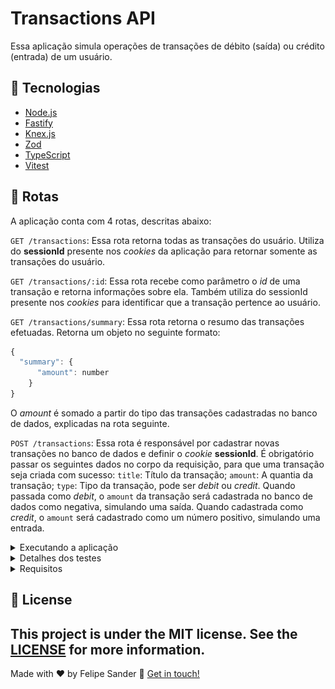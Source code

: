 # Transactions API

Essa aplicação simula operações de transações de débito (saída) ou crédito (entrada) de um usuário.

## :rocket: Tecnologias

- [Node.js](https://nodejs.org/en)
- [Fastify](https://fastify.dev/)
- [Knex.js](https://knexjs.org/)
- [Zod](https://zod.dev/)
- [TypeScript](https://www.typescriptlang.org)
- [Vitest](https://vitest.dev/)
  
## :twisted_rightwards_arrows: Rotas

A aplicação conta com 4 rotas, descritas abaixo:

`GET /transactions`: Essa rota retorna todas as transações do usuário. Utiliza do **sessionId** presente nos *cookies* da aplicação para retornar somente as transações do usuário.

`GET /transactions/:id`: Essa rota recebe como parâmetro o *id* de uma transação e retorna informações sobre ela. Também utiliza do sessionId presente nos *cookies* para identificar que a transação pertence ao usuário.

`GET /transactions/summary`: Essa rota retorna o resumo das transações efetuadas. Retorna um objeto no seguinte formato: 
```js 
{
  "summary": { 
      "amount": number 
    }
}
```
O *amount* é somado a partir do tipo das transações cadastradas no banco de dados, explicadas na rota seguinte.

`POST /transactions`: Essa rota é responsável por cadastrar novas transações no banco de dados e definir o *cookie* **sessionId**. É obrigatório passar os seguintes dados no corpo da requisição, para que uma transação seja criada com sucesso: `title`: Título da transação; `amount`: A quantia da transação; `type`: Tipo da transação, pode ser *debit* ou *credit*. Quando passada como *debit*, o `amount` da transação será cadastrada no banco de dados como negativa, simulando uma saída. Quando cadastrada como *credit*, o `amount` será cadastrado como um número positivo, simulando uma entrada.

<details>
<summary>Executando a aplicação</summary>

### :information_source: Executando a aplicação

Abaixo segue as instruções para rodar a aplicação:

**1º** Comece clonando este repositório:
```bash 
git clone https://github.com/felipesanderp/ignite-node-02-rest-api.git
```

**2º** Acesse a pasta do projeto em um terminal de preferência própria:
```bash 
cd ignite-node-02-rest-api
```

**3º** Ainda no terminal, instale as dependências do projeto, com um gerenciador de pacotes de preferência própria (aqui estou utilizando o *npm*):
```bash 
npm install
```
**4º** Agora, copie o arquivo `.env.example` na raiz do projeto:
```bash 
cp .env.example .env
``` 
Um novo arquivo deverá aparecer na raiz do projeto. Você deverá abri-lo utilizando um editor de texto ou código de sua preferência, como o Visual Studio Code e preencher as duas variáveis ambiente `DATABASE_URL` e `DATABASE_CLIENT`. Essas duas variáveis podem variar de acordo com o tipo do banco de dados escolhido: se escolher utilizar o SQLite, o `DATABASE_CLIENT` deverá ser preenchido com *"sqlite"* e a `DATABASE_URL` com algo como *"./db/app.db"*. Se escolher utilizar o PostgreSQL, o `DATABASE_CLIENT` deverá ser preenchido com *"pg"* e o `DATABASE_URL` com uma *string* de conexão do PostgreSQL aceita pelo Knex.js.

**5º** Após terminar de instalar as dependências e configurar as variáveis ambiente, execute o comando abaixo no terminal para realizar as *migrations*, isto é, criar as tabelas no banco de dados:
```bash 
npm run knex migrate:latest
```
Uma mensagem de sucesso deverá aparecer no seu terminal, como `Batch 1 run: 2 migrations`

**6º** Agora, é só executar a aplicação e testa-lá em uma ferramenta cliente de API's, como o [Insomnia](https://insomnia.rest/):
```bash 
npm run dev
```
A aplicação será executada na porta `3333`. Se acontecer algum erro de conflito nesta porta, você poderá modifica-lá no arquivo `index.ts` da pasta `env` ou parar a aplicação que já está utilizando essa porta.

</details>

<details>
<summary>Detalhes dos testes</summary>

### :sparkles: Testes

Os seguintes testes foram desenvolvidos utilizando `supertest` e o `vitest`:

- [x] `should be able to create a new transaction`: Teste para verificar e validar o funcionamento da rota `POST /transactions`. Espera um *statusCode* `201 OK`.
  
- [x] `should be able to list all transactions`: Teste para verificar e validar a rota `GET /transactions`. Espera o que o retorno do `response body` seja um objeto de *transactions*.
  
- [x] `should be able to list a specific transaction`: Teste para verificar e validar o funcionamento da rota `GET /transactions/:id`. Esse teste cria uma *transaction* e usa o `id` dessa *transaction* para retornar os dados somente dessa *transaction*.
  
- [x] `should be able to get the summary`: Teste para verificar e validar a rota `GET /transactions/summary`. Esse teste cria duas *transactions*, uma com o `type` *credit* com o `amount` 5000 e outra como `debit` com o `amount` 1000. Espera que o retorno da resposta seja um objeto contendo uma propriedade `amount` com o valor de 4000.

Para executar os testes, assumindo que já tenha feito os passos 1, 2 e 3 da seção *Executando a aplicação*, execute o seguinte comando no terminal:
```bash 
cp .env.test.example .env.test
```
Preencha o novo arquivo `.env.test` criado na raiz do projeto com os valores que desejar, mas, por exemplo, para o `DATABASE_CLIENT` você pode deixar o valor como *"sqlite"* e para o `DATABASE_URL` você pode colocar o valor *"./db/test.db"*.

Após realizar a configuração das variáveis ambiente para os testes, execute o seguinte comando no seu terminal:
```bash 
npm run test
```
Se tudo deu certo, o seu terminal deverá exibir as seguintes mensagens:

![tests](.github/tests%20pass.png)

</details>

<details>
<summary>Requisitos</summary>

## RF

- [x] O usuário deve poder criar uma nova transação;
- [x] O usuário deve poder obter um resumo da sua conta;
- [x] O usuário deve poder listar todas as transações que já ocorreram;
- [x] O usuário deve poder visualizar uma transação única;

## RN

- [x] A transação pode ser do tipo crédito que somará ao valor total, ou débito subtrairá;
- [x] Deve ser possível identificarmos o usuário entre as requisições;
- [x] O usuário só pode visualizar transações o qual ele criou;
</details>

## :memo: License
This project is under the MIT license. See the [LICENSE](https://github.com/felipesanderp/ignite-node-02-rest-api/blob/main/LICENSE) for more information.
---

Made with ♥ by Felipe Sander :wave: [Get in touch!](https://www.linkedin.com/in/felipesander)
